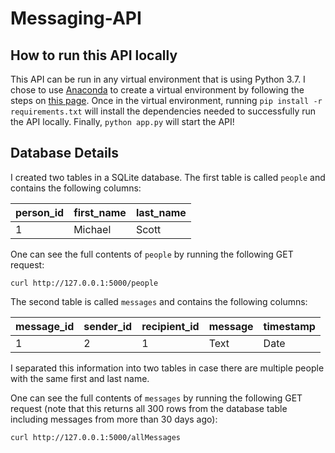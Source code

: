 # Messaging-API

## How to run this API locally

This API can be run in any virtual environment that is using Python 3.7. I chose to use
[Anaconda](https://www.anaconda.com/products/distribution) to create a virtual 
environment by following the steps on 
[this page](https://www.geeksforgeeks.org/set-up-virtual-environment-for-python-using-anaconda/). 
Once in the virtual environment, running 
`pip install -r requirements.txt`
will install the dependencies needed to successfully run the API locally. Finally, 
`python app.py`
will start the API! 

## Database Details

I created two tables in a SQLite database. The first table is called `people` and contains 
the following columns:

| person_id | first_name | last_name |
|-----------|------------|-----------|
| 1         | Michael    | Scott     |

One can see the full contents of `people` by running the following GET request:
```commandline
curl http://127.0.0.1:5000/people
```

The second table is called `messages` and contains the following columns:

| message_id | sender_id | recipient_id | message | timestamp |
|------------|-----------|--------------|---------|-----------|
| 1          | 2         | 1            | Text    | Date      |

I separated this information into two tables in case there are multiple people with the
same first and last name. 

One can see the full contents of `messages` by running the following GET request (note
that this returns all 300 rows from the database table including messages from more than
30 days ago):
```commandline
curl http://127.0.0.1:5000/allMessages
```

